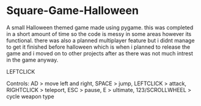 # Square-Game-Halloween
A small Halloween themed game made using pygame. this was completed in a short amount of time so the code is messy in some areas however its functional. there was also a planned multiplayer feature but i didnt manage to get it finished before halloween which is when i planned to release the game and i moved on to other projects after as there was not much intrest in the game anyway.

LEFTCLICK

Controls: AD > move left and right, SPACE > jump, LEFTCLICK > attack, RIGHTCLICK > teleport, ESC > pause, E > ultimate, 123/SCROLLWHEEL > cycle weapon type
